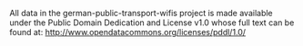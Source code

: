 All data in the german-public-transport-wifis project is made available under the Public Domain Dedication and License v1.0 whose full text can be found at: http://www.opendatacommons.org/licenses/pddl/1.0/
